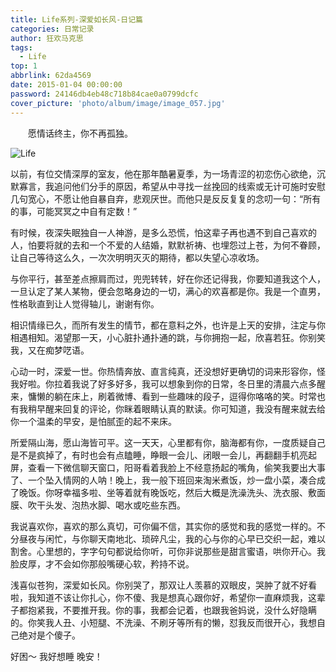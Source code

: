 ```yaml
---
title: Life系列-深爱如长风-日记篇
categories: 日常记录
author: 狂欢马克思
tags:
  - Life
top: 1
abbrlink: 62da4569
date: 2015-01-04 00:00:00
password: 24146db4eb48c718b84cae0a0799dcfc
cover_picture: 'photo/album/image/image_057.jpg'
---
```



&emsp;&emsp;愿情话终主，你不再孤独。 

<!-- more -->

  <script src="https://cdnjs.cloudflare.com/ajax/libs/jquery/3.3.1/jquery.min.js" type="text/javascript"></script>
  <script src="https://cdnjs.cloudflare.com/ajax/libs/crypto-js/3.1.9-1/crypto-js.min.js" type="text/javascript"></script>
  <script>
     (function(){
         if('{{ password }}'){;
             //加密成md5
             var hashword = CryptoJS.MD5(prompt('请输入文章密码')).toString();
             if (hashword !== '{{ password }}'){
                 alert('抱歉，密码错误！');
                 history.back();
             }else{
                alert("密码正确，欢迎阅读！");
             }
         }
     })();
 </script>
 
 
![Life](https://wx1.sinaimg.cn/wap720/d94be295ly1foivtaeju7j20vm0hs0uh.jpg "Life深爱如长风-日记篇")


 以前，有位交情深厚的室友，他在那年酷暑夏季，为一场青涩的初恋伤心欲绝，沉默寡言，我追问他们分手的原因，希望从中寻找一丝挽回的线索或无计可施时安慰几句宽心，不愿让他自暴自弃，悲观厌世。而他只是反反复复的念叨一句：“所有的事，可能冥冥之中自有定数！”



有时候，夜深失眠独自一人神游，是多么恐慌，怕这辈子再也遇不到自己喜欢的人，怕要将就的去和一个不爱的人结婚，默默祈祷、也埋怨过上苍，为何不眷顾，让自己等待这么久，一次次明明灭灭的期待，都以失望心凉收场。

与你平行，甚至差点擦肩而过，兜兜转转，好在你还记得我，你要知道我这个人，一旦认定了某人某物，便会忽略身边的一切，满心的欢喜都是你。我是一个直男，性格耿直到让人觉得轴儿，谢谢有你。

相识情缘已久，而所有发生的情节，都在意料之外，也许是上天的安排，注定与你相遇相知。渴望那一天，小心脏扑通扑通的跳，与你拥抱一起，欣喜若狂。你别笑我，又在痴梦呓语。



心动一时，深爱一世。你热情奔放、直言纯真，还没想好更确切的词来形容你，怪我好啦。你拉着我说了好多好多，我可以想象到你的日常，冬日里的清晨六点多醒来，慵懒的躺在床上，刷着微博、看到一些趣味的段子，逗得你咯咯的笑。时常也有我稍早醒来回复的评论，你眯着眼睛认真的默读。你可知道，我没有醒来就去给你一个温柔的早安，是怕腻歪的起不来床。

所爱隔山海，愿山海皆可平。这一天天，心里都有你，脑海都有你，一度质疑自己是不是疯掉了，有时也会有点瞌睡，睁眼一会儿、闭眼一会儿，再翻翻手机亮起屏，查看一下微信聊天窗口，阳哥看着我脸上不经意扬起的嘴角，偷笑我要出大事了、一个坠入情网的人呐！晚上，我一般下班回来淘米煮饭，炒一盘小菜，凑合成了晚饭。你呀幸福多啦、坐等着就有晚饭吃，然后大概是洗澡洗头、洗衣服、敷面膜、吹干头发、泡热水脚、喝水或吃些东西。



我说喜欢你，喜欢的那么真切，可你偏不信，其实你的感觉和我的感觉一样的。不分昼夜与闲忙，与你聊天南地北、琐碎凡尘，我的心与你的心早已交织一起，难以割舍。心里想的，字字句句都说给你听，可你非说那些是甜言蜜语，哄你开心。我脸皮厚，才不会如你那般嘴硬心软，矜持不说。

浅喜似苍狗，深爱如长风。你别哭了，那双让人羡慕的双眼皮，哭肿了就不好看啦，我知道不该让你扎心，你不傻、我是想真心跟你好，希望你一直麻烦我，这辈子都抱紧我，不要推开我。你的事，我都会记着，也跟我爸妈说，没什么好隐瞒的。你笑我人丑、小短腿、不洗澡、不刷牙等所有的懒，怼我反而很开心，我想自己绝对是个傻子。

好困～ 我好想睡 晚安！

